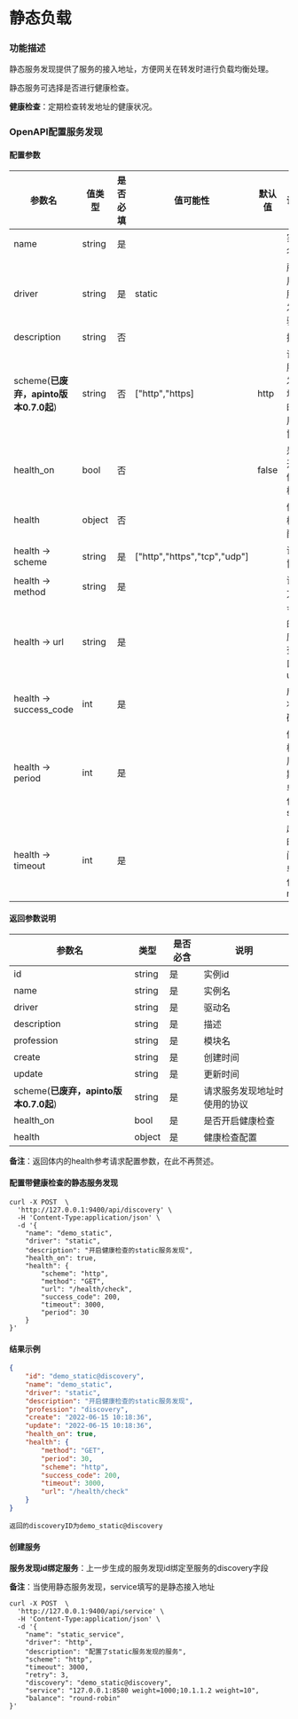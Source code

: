 # 静态负载



### 功能描述

静态服务发现提供了服务的接入地址，方便网关在转发时进行负载均衡处理。

静态服务可选择是否进行健康检查。



**健康检查**：定期检查转发地址的健康状况。

### OpenAPI配置服务发现

#### 配置参数


| 参数名                                | 值类型 | 是否必填 | 值可能性                     | 默认值 | 说明                         |
| ------------------------------------- | ------ | -------- | ---------------------------- | ------ | :--------------------------- |
| name                                  | string | 是       |                              |        | 实例名                       |
| driver                                | string | 是       | static                       |        | 所使用的服务发现驱动         |
| description                           | string | 否       |                              |        | 描述                         |
| scheme(**已废弃，apinto版本0.7.0起**) | string | 否       | ["http","https]              | http   | 请求服务发现地址时使用的协议 |
| health_on                             | bool   | 否       |                              | false  | 是否开启健康检查             |
| health                                | object | 否       |                              |        | 健康检查配置                 |
| health -> scheme                      | string | 是       | ["http","https","tcp","udp"] |        | 请求协议                     |
| health -> method                      | string | 是       |                              |        | 请求方法                     |
| health -> url                         | string | 是       |                              |        | 节点的健康检查接口url        |
| health -> success_code                | int    | 是       |                              |        | 成功状态码                   |
| health -> period                      | int    | 是       |                              |        | 健康检查周期，单位: s        |
| health -> timeout                     | int    | 是       |                              |        | 超时时间，单位: ms           |



#### 返回参数说明


| 参数名                                | 类型   | 是否必含 | 说明                         |
| ------------------------------------- | ------ | -------- | ---------------------------- |
| id                                    | string | 是       | 实例id                       |
| name                                  | string | 是       | 实例名                       |
| driver                                | string | 是       | 驱动名                       |
| description                           | string | 是       | 描述                         |
| profession                            | string | 是       | 模块名                       |
| create                                | string | 是       | 创建时间                     |
| update                                | string | 是       | 更新时间                     |
| scheme(**已废弃，apinto版本0.7.0起**) | string | 是       | 请求服务发现地址时使用的协议 |
| health_on                             | bool   | 是       | 是否开启健康检查             |
| health                                | object | 是       | 健康检查配置                 |

**备注**：返回体内的health参考请求配置参数，在此不再赘述。



#### 配置带健康检查的静态服务发现

```shell
curl -X POST  \
  'http://127.0.0.1:9400/api/discovery' \
  -H 'Content-Type:application/json' \
  -d '{
  	"name": "demo_static",
	"driver": "static",
	"description": "开启健康检查的static服务发现",
	"health_on": true,
	"health": {
		"scheme": "http",
		"method": "GET",
		"url": "/health/check",
		"success_code": 200,
		"timeout": 3000,
		"period": 30
	}
}'
```



#### 结果示例

```json
{
	"id": "demo_static@discovery",
	"name": "demo_static",
	"driver": "static",
	"description": "开启健康检查的static服务发现",
	"profession": "discovery",
	"create": "2022-06-15 10:18:36",
	"update": "2022-06-15 10:18:36",
	"health_on": true,
	"health": {
		"method": "GET",
		"period": 30,
		"scheme": "http",
		"success_code": 200,
		"timeout": 3000,
		"url": "/health/check"
	}
}
```

```
返回的discoveryID为demo_static@discovery
```



#### 创建服务

**服务发现id绑定服务**：上一步生成的服务发现id绑定至服务的discovery字段

**备注**：当使用静态服务发现，service填写的是静态接入地址

```shell
curl -X POST  \
  'http://127.0.0.1:9400/api/service' \
  -H 'Content-Type:application/json' \
  -d '{
	"name": "static_service",
	"driver": "http",
	"description": "配置了static服务发现的服务",
	"scheme": "http",
	"timeout": 3000,
	"retry": 3,
	"discovery": "demo_static@discovery",
	"service": "127.0.0.1:8580 weight=1000;10.1.1.2 weight=10",
	"balance": "round-robin"
}'
```

